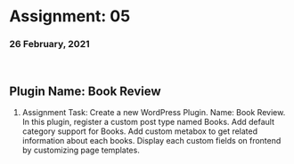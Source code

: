 # Assignment: 05
### 26 February, 2021
<br>

## Plugin Name: Book Review
<ol>
  <li>Assignment Task: Create a new WordPress Plugin. Name: Book Review. In this plugin, register a custom post type named Books. Add default category support for Books. Add custom metabox to get related information about each books. Display each custom fields on frontend by customizing page templates.</li>
</ol>
<br>
